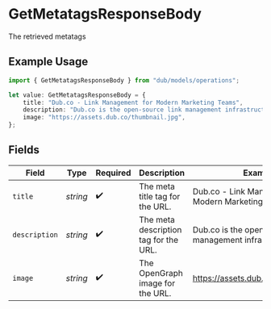 # GetMetatagsResponseBody

The retrieved metatags

## Example Usage

```typescript
import { GetMetatagsResponseBody } from "dub/models/operations";

let value: GetMetatagsResponseBody = {
    title: "Dub.co - Link Management for Modern Marketing Teams",
    description: "Dub.co is the open-source link management infrastructure ...",
    image: "https://assets.dub.co/thumbnail.jpg",
};
```

## Fields

| Field                                                        | Type                                                         | Required                                                     | Description                                                  | Example                                                      |
| ------------------------------------------------------------ | ------------------------------------------------------------ | ------------------------------------------------------------ | ------------------------------------------------------------ | ------------------------------------------------------------ |
| `title`                                                      | *string*                                                     | :heavy_check_mark:                                           | The meta title tag for the URL.                              | Dub.co - Link Management for Modern Marketing Teams          |
| `description`                                                | *string*                                                     | :heavy_check_mark:                                           | The meta description tag for the URL.                        | Dub.co is the open-source link management infrastructure ... |
| `image`                                                      | *string*                                                     | :heavy_check_mark:                                           | The OpenGraph image for the URL.                             | https://assets.dub.co/thumbnail.jpg                          |